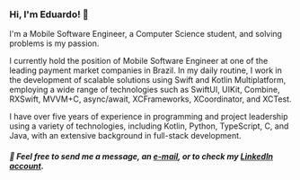 ### Hi, I'm Eduardo! 👋

I'm a Mobile Software Engineer, a Computer Science student, and solving problems is my passion.

I currently hold the position of Mobile Software Engineer at one of the leading payment market companies in Brazil. In my daily routine, I work in the development of scalable solutions using Swift and Kotlin Multiplatform, employing a wide range of technologies such as SwiftUI, UIKit, Combine, RXSwift, MVVM+C, async/await, XCFrameworks, XCoordinator, and XCTest.

I have over five years of experience in programming and project leadership using a variety of technologies, including Kotlin, Python, TypeScript, C, and Java, with an extensive background in full-stack development.

##### 💬 Feel free to send me a message, an [e-mail](mailto:erperetto@gmail.com), or to check my [LinkedIn account](https://linkedin.com/in/eduardoperetto).
